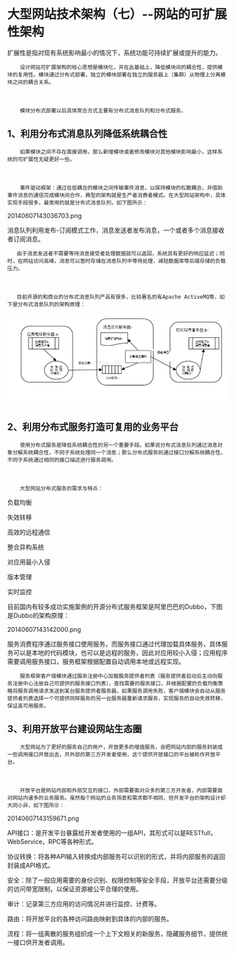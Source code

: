 # 大型网站技术架构（七）--网站的可扩展性架构

扩展性是指对现有系统影响最小的情况下，系统功能可持续扩展或提升的能力。

```
    设计网站可扩展架构的核心思想是模块化，并在此基础上，降低模块间的耦合性，提供模块的复用性。模块通过分布式部署，独立的模块部署在独立的服务器上（集群）从物理上分离模块之间的耦合关系。



    模块分布式部署以后具体聚合方式主要有分布式消息队列和分布式服务。
```

## 1、利用分布式消息队列降低系统耦合性

```
    如果模块之间不存在直接调用，那么新增模块或者修改模块对其他模块影响最小，这样系统的可扩展性无疑更好一些。



    事件驱动框架：通过在低耦合的模块之间传输事件消息，以保持模块的松散耦合，并借助事件消息的通信完成模块间合作，典型的架构就是生产者消费者模式。在大型网站架构中，具体实现手段很多，最常用的就是分布式消息队列，如下图所示：
```

20140607143036703.png

消息队列利用发布-订阅模式工作，消息发送者发布消息，一个或者多个消息接收者订阅消息。

```
   由于消息发送者不需要等待消息接受者处理数据就可以返回，系统具有更好的响应延迟；同时，在网站访问高峰，消息可以暂时存储在消息队列中等待处理，减轻数据库等后端存储的负载压力。



   目前开源的和商业的分布式消息队列产品有很多，比较著名的有Apache ActiveMQ等，如下是分布式消息队列的架构原理：
```

![img](/static/image/20140607143051281.png)

## 2、利用分布式服务打造可复用的业务平台

```
    使用分布式服务是降低系统耦合性的另一个重要手段。如果说分布式消息队列通过消息对象分解系统耦合性，不同子系统处理同一个消息；那么分布式服务则通过接口分解系统耦合性，不同子系统通过相同的接口描述进行服务调用。



    大型网站分布式服务的需求与特点：
```

负载均衡

失效转移

高效的远程通信

整合异构系统

对应用最小入侵

版本管理

实时监控

目前国内有较多成功实施案例的开源分布式服务框架是阿里巴巴的Dubbo，下图是Dubbo的架构原理：

20140607143142000.png

服务消费程序通过服务接口使用服务，而服务接口通过代理加载具体服务，具体服务可以是本地的代码模块，也可以是远程的服务，因此对应用较小入侵；应用程序需要调用服务接口，服务框架根据配置自动调用本地或远程实现。

```
    服务框架客户端模块通过服务注册中心加载服务提供者列表（服务提供者启动后主动向服务注册中心注册自己可提供的服务接口列表），查找需要的服务接口，并根据配置的负载均衡策略将服务调用请求发送到某台服务提供者服务器。如果服务调用失败，客户端模块会自动从服务提供者列表选择一个可提供同样服务的另一台服务器重新请求服务，实现服务的自动失效转移，保证高可用服务。
```

## 3、利用开放平台建设网站生态圈

```
    大型网站为了更好的服务自己的用户，开放更多的增值服务，会把网站内部的服务封装成一些调用接口开放出去，共外部的第三方开发者使用，这个提供开放接口的平台被称作开放平台。



    开放平台是网站内部和外部交互的接口，外部需要面对众多的第三方开发者，内部需要面对网站内诸多的业务服务。虽然每个网站的业务场景和需求都不相同，但开发平台的架构设计却大同小异，如下图所示：
```

20140607143159671.png

API接口：是开发平台暴露给开发者使用的一组API，其形式可以是RESTfull，WebService，RPC等各种形式。

协议转换：将各种API输入转换成内部服务可以识别的形式，并将内部服务的返回封装成API格式。

安全：除了一般应用需要的身份识别、权限控制等安全手段，开放平台还需要分级的访问带宽限制，以保证资源被公平合理的使用。

审计：记录第三方应用的访问情况并进行监控、计费等。

路由：将开放平台的各种访问路由映射到具体的内部的服务。

流程：将一组离散的服务组织成一个上下文相关的新服务，隐藏服务细节，提供统一接口供开发者调用。



